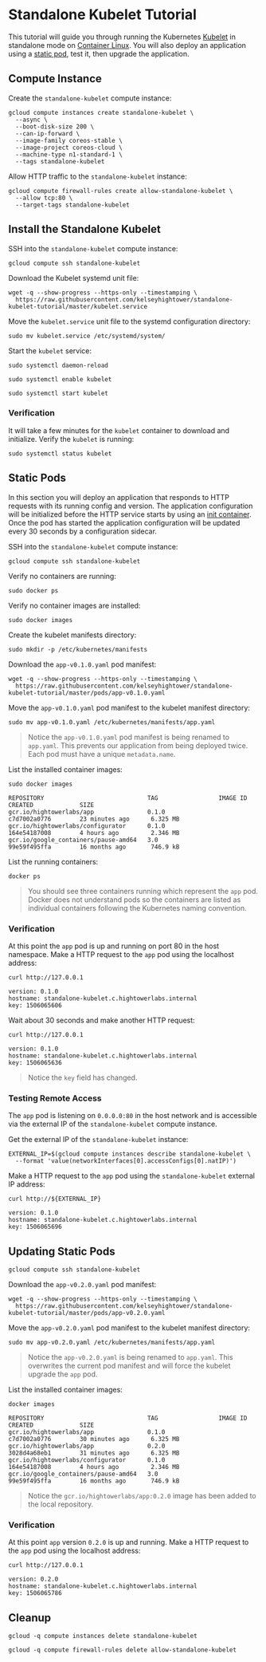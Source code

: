 # Standalone Kubelet Tutorial

This tutorial will guide you through running the Kubernetes [Kubelet](https://kubernetes.io/docs/admin/kubelet/) in standalone mode on [Container Linux](https://coreos.com/why). You will also deploy an application using a [static pod](https://kubernetes.io/docs/tasks/administer-cluster/static-pod/), test it, then upgrade the application.

## Compute Instance

Create the `standalone-kubelet` compute instance:

```
gcloud compute instances create standalone-kubelet \
  --async \
  --boot-disk-size 200 \
  --can-ip-forward \
  --image-family coreos-stable \
  --image-project coreos-cloud \
  --machine-type n1-standard-1 \
  --tags standalone-kubelet
```

Allow HTTP traffic to the `standalone-kubelet` instance:

```
gcloud compute firewall-rules create allow-standalone-kubelet \
  --allow tcp:80 \
  --target-tags standalone-kubelet
```

## Install the Standalone Kubelet

SSH into the `standalone-kubelet` compute instance:

```
gcloud compute ssh standalone-kubelet
```

Download the Kubelet systemd unit file:

```
wget -q --show-progress --https-only --timestamping \
  https://raw.githubusercontent.com/kelseyhightower/standalone-kubelet-tutorial/master/kubelet.service
```

Move the `kubelet.service` unit file to the systemd configuration directory:

```
sudo mv kubelet.service /etc/systemd/system/
```

Start the `kubelet` service:

```
sudo systemctl daemon-reload
```

```
sudo systemctl enable kubelet
```

```
sudo systemctl start kubelet
```

### Verification

It will take a few minutes for the `kubelet` container to download and initialize. Verify the `kubelet` is running:

```
sudo systemctl status kubelet
```

## Static Pods

In this section you will deploy an application that responds to HTTP requests with its running config and version. The application configuration will be initialized before the HTTP service starts by using an [init container](https://kubernetes.io/docs/concepts/workloads/pods/init-containers/). Once the pod has started the application configuration will be updated every 30 seconds by a configuration sidecar.

SSH into the `standalone-kubelet` compute instance:

```
gcloud compute ssh standalone-kubelet
```

Verify no containers are running:

```
sudo docker ps
```

Verify no container images are installed:

```
sudo docker images
```

Create the kubelet manifests directory:

```
sudo mkdir -p /etc/kubernetes/manifests
```

Download the `app-v0.1.0.yaml` pod manifest:

```
wget -q --show-progress --https-only --timestamping \
  https://raw.githubusercontent.com/kelseyhightower/standalone-kubelet-tutorial/master/pods/app-v0.1.0.yaml
```

Move the `app-v0.1.0.yaml` pod manifest to the kubelet manifest directory:

```
sudo mv app-v0.1.0.yaml /etc/kubernetes/manifests/app.yaml
```

> Notice the `app-v0.1.0.yaml` pod manifest is being renamed to `app.yaml`. This prevents our application from being deployed twice. Each pod must have a unique `metadata.name`.

List the installed container images:

```
sudo docker images
```
```
REPOSITORY                             TAG                 IMAGE ID            CREATED             SIZE
gcr.io/hightowerlabs/app               0.1.0               c7d7002a0776        23 minutes ago      6.325 MB
gcr.io/hightowerlabs/configurator      0.1.0               164e54187008        4 hours ago         2.346 MB
gcr.io/google_containers/pause-amd64   3.0                 99e59f495ffa        16 months ago       746.9 kB
```

List the running containers:

```
docker ps
```

> You should see three containers running which represent the `app` pod. Docker does not understand pods so the containers are listed as individual containers following the Kubernetes naming convention. 

### Verification

At this point the `app` pod is up and running on port 80 in the host namespace. Make a HTTP request to the `app` pod using the localhost address:

```
curl http://127.0.0.1
```

```
version: 0.1.0
hostname: standalone-kubelet.c.hightowerlabs.internal
key: 1506065606
```

Wait about 30 seconds and make another HTTP request:

```
curl http://127.0.0.1
```

```
version: 0.1.0
hostname: standalone-kubelet.c.hightowerlabs.internal
key: 1506065636
```

> Notice the `key` field has changed.

### Testing Remote Access

The `app` pod is listening on `0.0.0.0:80` in the host network and is accessible via the external IP of the `standalone-kubelet` compute instance.

Get the external IP of the `standalone-kubelet` instance:

```
EXTERNAL_IP=$(gcloud compute instances describe standalone-kubelet \
  --format 'value(networkInterfaces[0].accessConfigs[0].natIP)')
```

Make a HTTP request to the `app` pod using the `standalone-kubelet` external IP address:

```
curl http://${EXTERNAL_IP}
```

```
version: 0.1.0
hostname: standalone-kubelet.c.hightowerlabs.internal
key: 1506065696
```

## Updating Static Pods

```
gcloud compute ssh standalone-kubelet
```

Download the `app-v0.2.0.yaml` pod manifest:

```
wget -q --show-progress --https-only --timestamping \
  https://raw.githubusercontent.com/kelseyhightower/standalone-kubelet-tutorial/master/pods/app-v0.2.0.yaml
```

Move the `app-v0.2.0.yaml` pod manifest to the kubelet manifest directory:

```
sudo mv app-v0.2.0.yaml /etc/kubernetes/manifests/app.yaml
```

> Notice the `app-v0.2.0.yaml` is being renamed to `app.yaml`. This overwrites the current pod manifest and will force the kubelet upgrade the `app` pod.

List the installed container images:

```
docker images
```
```
REPOSITORY                             TAG                 IMAGE ID            CREATED             SIZE
gcr.io/hightowerlabs/app               0.1.0               c7d7002a0776        30 minutes ago      6.325 MB
gcr.io/hightowerlabs/app               0.2.0               3028d4a68eb1        31 minutes ago      6.325 MB
gcr.io/hightowerlabs/configurator      0.1.0               164e54187008        4 hours ago         2.346 MB
gcr.io/google_containers/pause-amd64   3.0                 99e59f495ffa        16 months ago       746.9 kB
```

> Notice the `gcr.io/hightowerlabs/app:0.2.0` image has been added to the local repository.

### Verification

At this point `app` version `0.2.0` is up and running. Make a HTTP request to the `app` pod using the localhost address:

```
curl http://127.0.0.1
```

```
version: 0.2.0
hostname: standalone-kubelet.c.hightowerlabs.internal
key: 1506065786
```

## Cleanup

```
gcloud -q compute instances delete standalone-kubelet
```

```
gcloud -q compute firewall-rules delete allow-standalone-kubelet
```
